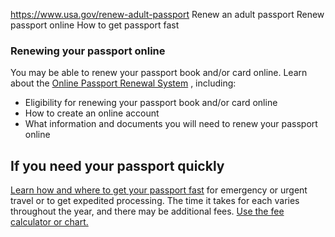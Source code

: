 

https://www.usa.gov/renew-adult-passport
Renew an adult passport
Renew passport online
How to get passport fast

### Renewing your passport online

You may be able to renew your passport book and/or card online. Learn about the
[Online Passport Renewal System](https://travel.state.gov/content/travel/en/passports/have-passport/renew-online.html)
, including:

* Eligibility for renewing your passport book and/or card online
* How to create an online account
* What information and documents you will need to renew your passport online

If you need your passport quickly
---------------------------------

[Learn how and where to get your passport fast](https://travel.state.gov/content/travel/en/passports/get-fast.html)
for emergency or urgent travel or to get expedited processing. The time it takes for each varies throughout the year, and there may be additional fees.
[Use the fee calculator or chart.](https://travel.state.gov/content/travel/en/passports/how-apply/fees.html)
